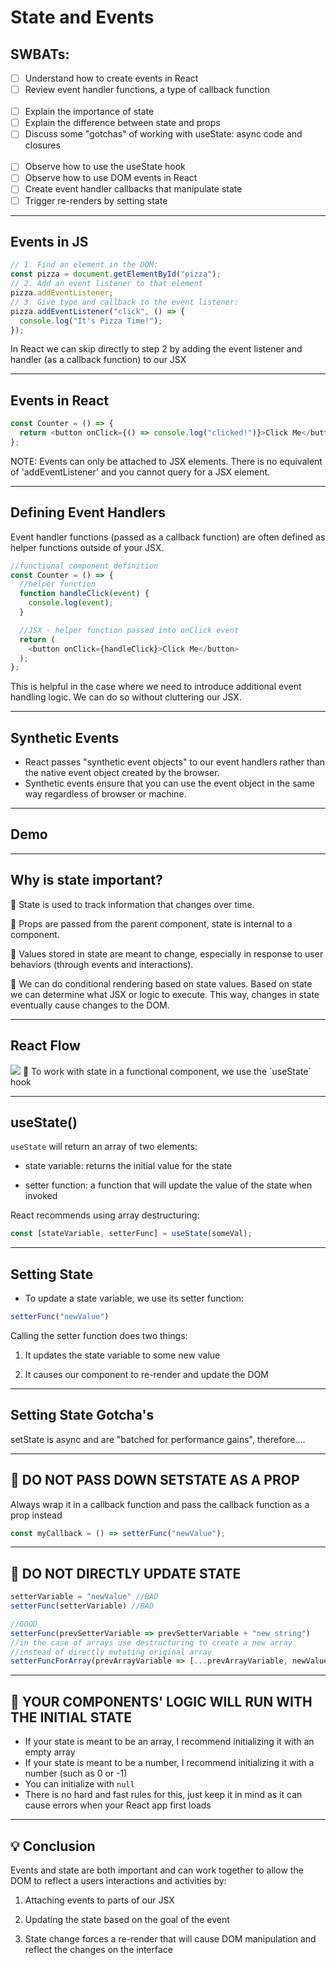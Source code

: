 # State and Events
## SWBATs:

- [ ] Understand how to create events in React
- [ ] Review event handler functions, a type of callback function
<br /><br />
- [ ] Explain the importance of state
- [ ] Explain the difference between state and props
- [ ] Discuss some "gotchas" of working with useState: async code and closures
<br /><br />
- [ ] Observe how to use the useState hook
- [ ] Observe how to use DOM events in React
- [ ] Create event handler callbacks that manipulate state
- [ ] Trigger re-renders by setting state

---

## Events in JS

```js
// 1. Find an element in the DOM:
const pizza = document.getElementById("pizza");
// 2. Add an event listener to that element
pizza.addEventListener;
// 3. Give type and callback to the event listener:
pizza.addEventListener("click", () => {
  console.log("It's Pizza Time!");
});
```
In React we can skip directly to step 2 by adding the event listener and handler (as a callback function) to our JSX 

---

##  Events in React 

```js
const Counter = () => {
  return <button onClick={() => console.log("clicked!")}>Click Me</button>;
};
```

NOTE: Events can only be attached to JSX elements.  There is no equivalent of 'addEventListener' and you cannot query for a JSX element. 

---

## Defining Event Handlers

Event handler functions (passed as a callback function) are often defined as helper functions outside of your JSX.

```js
//functional component definition
const Counter = () => {
  //helper function
  function handleClick(event) {
    console.log(event);
  }

  //JSX - helper function passed into onClick event
  return (
    <button onClick={handleClick}>Click Me</button>
  );
};
```

This is helpful in the case where we need to introduce additional event handling logic. We can do so without cluttering our JSX.

---

## Synthetic Events

- React passes "synthetic event objects" to our event handlers rather than the native event object created by the browser.
- Synthetic events ensure that you can use the event object in the same way regardless of browser or machine.

---

## Demo

---

## Why is state important?

🏹 State is used to track information that changes over time. 

🏹 Props are passed from the parent component, state is internal to a component. 

🏹 Values stored in state are meant to change, especially in response to user behaviors (through events and interactions).

🏹 We can do conditional rendering based on state values. Based on state we can determine what JSX or logic to execute. This way, changes in state eventually cause changes to the DOM.

---

## React Flow

<img src="https://www.exploringreact.com/wp-content/uploads/2020/11/unidirectional.png" />
🏹 To work with state in a functional component, we use the `useState` hook

---

## useState()

`useState` will return an array of two elements:

- state variable: returns the initial value for the state

- setter function: a function that will update the value of the state when invoked

React recommends using array destructuring:

```js
const [stateVariable, setterFunc] = useState(someVal);
```

---

## Setting State

- To update a state variable, we use its setter function:

```js
setterFunc("newValue")
```
Calling the setter function does two things:

1. It updates the state variable to some new value

2. It causes our component to re-render and update the DOM

---

## Setting State Gotcha's

setState is async and are "batched for performance gains", therefore....

---

## 🛑 DO NOT PASS DOWN SETSTATE AS A PROP

Always wrap it in a callback function and pass the callback function as a prop instead

```js
const myCallback = () => setterFunc("newValue");
```

---

## 🛑 DO NOT DIRECTLY UPDATE STATE

```js
setterVariable = "newValue" //BAD
setterFunc(setterVariable) //BAD

//GOOD
setterFunc(prevSetterVariable => prevSetterVariable + "new string") 
//in the case of arrays use destructuring to create a new array
//instead of directly mutating original array
setterFuncForArray(prevArrayVariable => [...prevArrayVariable, newValue])
```

---

## 🛑 YOUR COMPONENTS' LOGIC WILL RUN WITH THE INITIAL STATE

- If your state is meant to be an array, I recommend initializing it with an empty array
- If your state is meant to be a number, I recommend initializing it with a number (such as 0 or -1)
- You can initialize with ```null```
- There is no hard and fast rules for this, just keep it in mind as it can cause errors when your React app first loads

---

## 💡 Conclusion

Events and state are both important and can work together to allow the DOM to reflect a users interactions and activities by:

1. Attaching events to parts of our JSX

2. Updating the state based on the goal of the event

3. State change forces a re-render that will cause DOM manipulation and reflect the changes on the interface
